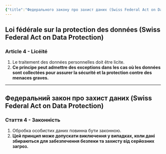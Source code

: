 ```yaml
---
{"title":"Федерального закону про захист даних (Swiss Federal Act on Data Protection)","dg-publish":true,"dg-metatags":null,"dg-home":null,"permalink":"/ukrayinska/federalnogo-zakonu-pro-zahist-danih-swiss-federal-act-on-data-protection/","dgPassFrontmatter":true,"noteIcon":""}
---
```


## Loi fédérale sur la protection des données (Swiss Federal Act on Data Protection)

### Article 4 - Licéité

1. Le traitement des données personnelles doit être licite. 
2. **Ce principe peut admettre des exceptions dans les cas où les données sont collectées pour assurer la sécurité et la protection contre des menaces graves.**

---

## Федеральний закон про захист даних (Swiss Federal Act on Data Protection)

### Стаття 4 - Законність

1. Обробка особистих даних повинна бути законною. 
2. **Цей принцип може допускати виключення у випадках, коли дані збираються для забезпечення безпеки та захисту від серйозних загроз.**